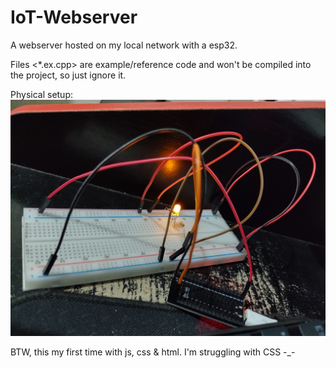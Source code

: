 # IoT-Webserver
A webserver hosted on my local network with a esp32.

Files <*.ex.cpp> are example/reference code and won't be compiled into the project, so just ignore it.

Physical setup:
![Protoboard](/assets/protoboard.jpg)

BTW, this my first time with js, css & html. I'm struggling with CSS -_-
